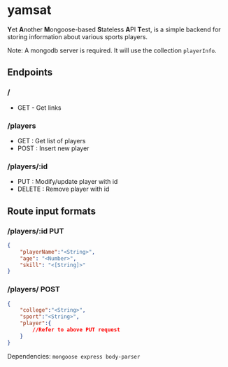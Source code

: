 # yamsat

**Y**et **A**nother **M**ongoose-based **S**tateless **A**PI **T**est, is a simple backend for storing information about various sports players.

Note: A mongodb server is required. It will use the collection `playerInfo`.

## Endpoints

### /

- GET - Get links

### /players

- GET : Get list of players
- POST : Insert new player

### /players/:id

- PUT : Modify/update player with id
- DELETE : Remove player with id

## Route input formats

### /players/:id PUT

```json
{
    "playerName":"<String>",
    "age": "<Number>",
    "skill": "<[String]>"
}
```

### /players/ POST

```json
{
    "college":"<String>",
    "sport":"<String>",
    "player":{
        //Refer to above PUT request
    }
}
```

Dependencies: `mongoose express body-parser`
